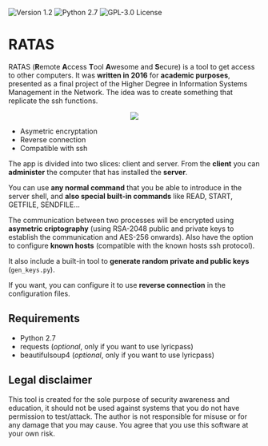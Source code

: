 ![[Version 1.2](https://github.com/R3nt0n)](http://img.shields.io/badge/version-v1.2-orange.svg)
![[Python 2.7](https://github.com/R3nt0n)](http://img.shields.io/badge/python-2.7-blue.svg)
![[GPL-3.0 License](https://github.com/R3nt0n)](https://img.shields.io/badge/license-GPL%203.0-brightgreen.svg)



# RATAS
RATAS (**R**emote **A**ccess **T**ool **A**wesome and **S**ecure) is a tool to get access to other computers. 
It was **written in 2016** for **academic purposes**, presented as a final project of the Higher Degree in Information Systems Management in the Network. The idea was to create something that replicate the ssh functions.  
  
  
<p align="center"><img src="https://github.com/R3nt0n/ratas/blob/master/remote-shell.png" /></p>


+ Asymetric encryptation
+ Reverse connection
+ Compatible with ssh

The app is divided into two slices: client and server. From the **client** you can **administer** the computer that has installed the **server**.

You can use **any normal command** that you be able to introduce in the server shell, and **also special built-in commands** like READ, START, GETFILE, SENDFILE... 

The communication between two processes will be encrypted using **asymetric criptography** (using RSA-2048 public and private keys to establish the communication and AES-256 onwards). Also have the option to configure **known hosts** (compatible with the known hosts ssh protocol).

It also include a built-in tool to **generate random private and public keys** (`gen_keys.py`).

If you want, you can configure it to use **reverse connection** in the configuration files.
 

## Requirements
+ Python 2.7
+ requests (*optional*, only if you want to use lyricpass)
+ beautifulsoup4 (*optional*, only if you want to use lyricpass)


## Legal disclaimer
This tool is created for the sole purpose of security awareness and education, it should not be used against systems that you do not have permission to test/attack. The author is not responsible for misuse or for any damage that you may cause. You agree that you use this software at your own risk.
